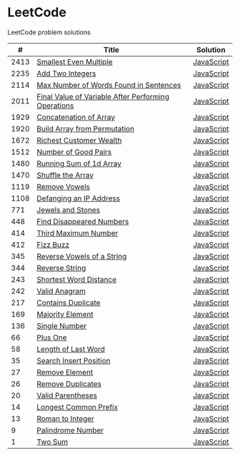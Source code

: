 # LeetCode
LeetCode problem solutions



| #  | Title                                                                                   | Solution                                  |
| -- | --------------------------------------------------------------------------------------- | ----------------------------------------- |
|2413| [Smallest Even Multiple](https://leetcode.com/problems/smallest-even-multiple/)         | [JavaScript](smallest-even-multiple.js)   |
|2235| [Add Two Integers](https://leetcode.com/problems/add-two-integers/)                     | [JavaScript](add-two-integers.js)         |
|2114| [Max Number of Words Found in Sentences][2114]                                          | [JavaScript](max-words-found.js)          |
|2011| [Final Value of Variable After Performing Operations][2011]                             | [JavaScript](final-value.js)              |
|1929| [Concatenation of Array](https://leetcode.com/problems/concatenation-of-array/)         | [JavaScript](concatenation-of-array.js)   |
|1920| [Build Array from Permutation][1920]                                                    | [JavaScript][1920-1]                      |
|1672| [Richest Customer Wealth](https://leetcode.com/problems/richest-customer-wealth/)       | [JavaScript](richest-customer-wealth.js)  |
|1512| [Number of Good Pairs](https://leetcode.com/problems/number-of-good-pairs/)             | [JavaScript](number-of-good-pairs.js)     |
|1480| [Running Sum of 1d Array](https://leetcode.com/problems/running-sum-of-1d-array/)       | [JavaScript](running-sum-of-1d-array.js)  |
|1470| [Shuffle the Array](https://leetcode.com/problems/shuffle-the-array/)                   | [JavaScript](shuffle-the-array.js)        |
|1119| [Remove Vowels](https://leetcode.com/problems/remove-vowels-from-a-string/)             | [JavaScript](remove-vowels.js)            |
|1108| [Defanging an IP Address](https://leetcode.com/problems/defanging-an-ip-address/)       | [JavaScript](defanging-an-ip-address.js)  |
| 771| [Jewels and Stones](https://leetcode.com/problems/jewels-and-stones/)                   | [JavaScript](jewels-and-stones.js)        |
| 448| [Find Disappeared Numbers][448]                                                         | [JavaScript](find-disappeared-numbers.js) |
| 414| [Third Maximum Number](https://leetcode.com/problems/third-maximum-number/)             | [JavaScript](third-maximum-number.js)     |
| 412| [Fizz Buzz](https://leetcode.com/problems/fizz-buzz/)                                   | [JavaScript](fizz-buzz.js)                |
| 345| [Reverse Vowels of a String](https://leetcode.com/problems/reverse-vowels-of-a-string/) | [JavaScript](reverse-vowels-of-string.js) |
| 344| [Reverse String](https://leetcode.com/problems/reverse-string/)                         | [JavaScript](reverse-string.js)           |
| 243| [Shortest Word Distance](https://leetcode.com/problems/shortest-word-distance/)         | [JavaScript](shortest-word-distance.js)   |
| 242| [Valid Anagram](https://leetcode.com/problems/valid-anagram/)                           | [JavaScript](valid-anagram.js)            |
| 217| [Contains Duplicate](https://leetcode.com/problems/contains-duplicate/)                 | [JavaScript](contains-duplicate.js)       |
| 169| [Majority Element](https://leetcode.com/problems/majority-element/)                     | [JavaScript](majority-element.js)         |
| 136| [Single Number](https://leetcode.com/problems/single-number/)                           | [JavaScript](single-number.js)            |
| 66 | [Plus One](https://leetcode.com/problems/plus-one/)                                     | [JavaScript](plus-one.js)                 |
| 58 | [Length of Last Word](https://leetcode.com/problems/length-of-last-word/)               | [JavaScript](length-of-last-word.js)      |
| 35 | [Search Insert Position](https://leetcode.com/problems/search-insert-position/)         | [JavaScript](search-insert-position.js)   |
| 27 | [Remove Element](https://leetcode.com/problems/remove-element/)                         | [JavaScript](remove-element.js)           |
| 26 | [Remove Duplicates](https://leetcode.com/problems/remove-duplicates-from-sorted-array/) | [JavaScript](remove-dupes.js)             |
| 20 | [Valid Parentheses](https://leetcode.com/problems/valid-parentheses/)                   | [JavaScript](valid-parentheses.js)        |
| 14 | [Longest Common Prefix](https://leetcode.com/problems/longest-common-prefix/)           | [JavaScript](longest-common-prefix.js)    |
| 13 | [Roman to Integer](https://leetcode.com/problems/roman-to-integer/)                     | [JavaScript](roman-to-integer.js)         |
| 9  | [Palindrome Number](https://leetcode.com/problems/palindrome-number/)                   | [JavaScript](palindrome-number.js)        |
| 1  | [Two Sum](https://leetcode.com/problems/two-sum/)                                       | [JavaScript](two-sum.js)                  |


<!-- Long Pathways that don't fit neatly into columns. -->
[2114]: https://leetcode.com/problems/maximum-number-of-words-found-in-sentences/
[2011]: https://leetcode.com/problems/final-value-of-variable-after-performing-operations/
[1920]: https://leetcode.com/problems/build-array-from-permutation/
[1920-1]: build-array-from-permutation.js
[448]: https://leetcode.com/problems/find-all-numbers-disappeared-in-an-array/
